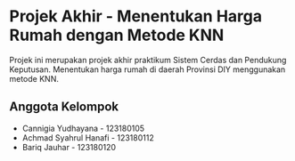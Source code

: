 # Projek Akhir - Menentukan Harga Rumah dengan Metode KNN

Projek ini merupakan projek akhir praktikum Sistem Cerdas dan Pendukung Keputusan. Menentukan harga rumah di daerah Provinsi DIY menggunakan metode KNN.

## Anggota Kelompok

* Cannigia Yudhayana - 123180105
* Achmad Syahrul Hanafi - 123180112
* Bariq Jauhar - 123180120
